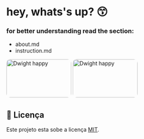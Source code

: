 # hey, whats's up? 😙

### for better understanding read the section: 
    
   -   about.md 
   -   instruction.md 

<div style="inline">

<img src="https://media.tenor.com/mhKBv0wFQQ0AAAAC/happy-dwight.gif" alt="Dwight happy" style="height: 100px; width: 170px; border-radius: 10px;"> 
<img src="https://media.tenor.com/r6P4YrucoTsAAAAC/yes-jim.gif" alt="Dwight happy" style="height: 100px; width: 170px; border-radius: 10px;">
  
</div>


 ## 📝 Licença

Este projeto esta sobe a licença [MIT](./LICENCE).
